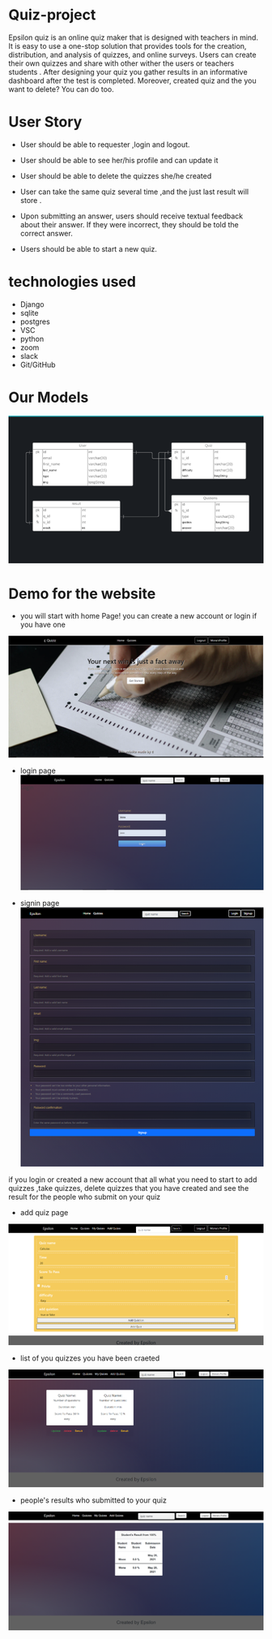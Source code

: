 # Quiz-project

Epsilon quiz is an online quiz maker that is designed with teachers in mind. It is easy to use a one-stop solution that provides tools for the creation, distribution, and analysis of quizzes,  and online surveys. Users can create their own quizzes and share with other wither the users or teachers students .
After designing your quiz you gather results in an informative dashboard after the test is completed. Moreover, created quiz and the you want to delete? You can do too.

# User Story
 *   User should be able to requester ,login and logout. 
 *   User should be able to see her/his profile and can update it 
 *   User should be able to delete the quizzes she/he created 
 *   User can take the same quiz several time ,and the just last result will store .
 *  Upon submitting an answer, users should receive textual feedback about their answer. If they were incorrect, they should be told the correct answer.

*   Users should be able to start a new quiz.

# technologies used
*   Django
*   sqlite
*   postgres
*   VSC
*   python
*   zoom
*   slack
*   Git/GitHub 
# Our Models

![](./images/models.PNG)



# Demo for the website
*   you will start with home Page!
you can create a new account or login if you have one

![](./images/home.PNG)

*   login page 
![](./images/login.PNG)

*   signin page 
![](./images/signup.PNG)


if you login or created a new account that all what you need to start to add quizzes ,take quizzes, delete quizzes that you have created and see the result for the people who submit on your quiz

*   add quiz page

![](./images/addquiz.PNG)


*   list of you quizzes you have been craeted

![](./images/myquizes.PNG)

*   people's results who submitted to your quiz

![](./images/results.PNG)
